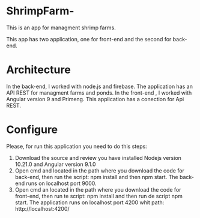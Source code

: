 # ShrimpFarm-
This is an app for managment shrimp farms.

This app has two application, one for front-end and the second for back-end.

# Architecture

In the back-end, I worked with node.js and firebase. The application has an API REST for managment farms and ponds.
In the front-end , I worked with Angular version 9 and Primeng. This application has a conection for Api REST.

# Configure 

Please, for run this application you need to do this steps:
1. Download the source and review you have installed Nodejs version 10.21.0 and Angular version 9.1.0
2. Open cmd and located in the path where you download the code for back-end, then run the script: npm install and then  npm start. The back-end runs on localhost port 9000.
3. Open cmd an located in the path where you download the code for front-end, then run te script: npm install and then run de script npm start. The application runs on localhost port 4200 whit path: http://localhost:4200/

